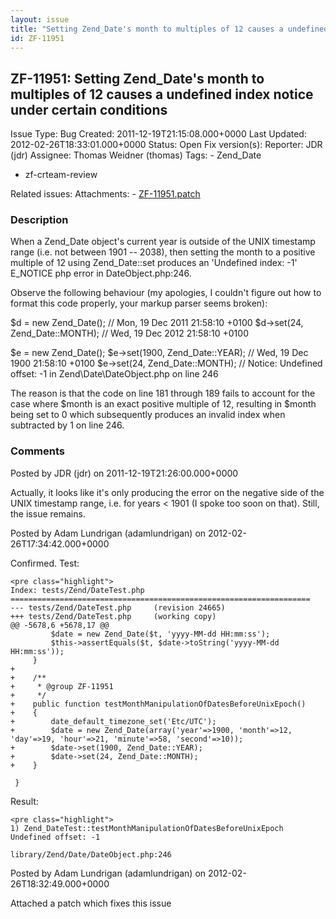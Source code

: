 ```yaml
---
layout: issue
title: "Setting Zend_Date's month to multiples of 12 causes a undefined index notice under certain conditions"
id: ZF-11951
---
```


ZF-11951: Setting Zend\_Date's month to multiples of 12 causes a undefined index notice under certain conditions
----------------------------------------------------------------------------------------------------------------

 Issue Type: Bug Created: 2011-12-19T21:15:08.000+0000 Last Updated: 2012-02-26T18:33:01.000+0000 Status: Open Fix version(s): 
 Reporter:  JDR (jdr)  Assignee:  Thomas Weidner (thomas)  Tags: - Zend\_Date
- zf-crteam-review
 
 Related issues: 
 Attachments: - [ZF-11951.patch](/issues/secure/attachment/14941/ZF-11951.patch)
 
### Description

When a Zend\_Date object's current year is outside of the UNIX timestamp range (i.e. not between 1901 -- 2038), then setting the month to a positive multiple of 12 using Zend\_Date::set produces an 'Undefined index: -1' E\_NOTICE php error in DateObject.php:246.

Observe the following behaviour (my apologies, I couldn't figure out how to format this code properly, your markup parser seems broken):

$d = new Zend\_Date(); // Mon, 19 Dec 2011 21:58:10 +0100 $d->set(24, Zend\_Date::MONTH); // Wed, 19 Dec 2012 21:58:10 +0100

$e = new Zend\_Date(); $e->set(1900, Zend\_Date::YEAR); // Wed, 19 Dec 1900 21:58:10 +0100 $e->set(24, Zend\_Date::MONTH); // Notice: Undefined offset: -1 in Zend\\Date\\DateObject.php on line 246

The reason is that the code on line 181 through 189 fails to account for the case where $month is an exact positive multiple of 12, resulting in $month being set to 0 which subsequently produces an invalid index when subtracted by 1 on line 246.

 

 

### Comments

Posted by JDR (jdr) on 2011-12-19T21:26:00.000+0000

Actually, it looks like it's only producing the error on the negative side of the UNIX timestamp range, i.e. for years < 1901 (I spoke too soon on that). Still, the issue remains.

 

 

Posted by Adam Lundrigan (adamlundrigan) on 2012-02-26T17:34:42.000+0000

Confirmed. Test:

 
    <pre class="highlight">
    Index: tests/Zend/DateTest.php
    ===================================================================
    --- tests/Zend/DateTest.php     (revision 24665)
    +++ tests/Zend/DateTest.php     (working copy)
    @@ -5678,6 +5678,17 @@
             $date = new Zend_Date($t, 'yyyy-MM-dd HH:mm:ss');
             $this->assertEquals($t, $date->toString('yyyy-MM-dd HH:mm:ss'));
         }
    +
    +    /**
    +     * @group ZF-11951
    +     */
    +    public function testMonthManipulationOfDatesBeforeUnixEpoch()
    +    {
    +        date_default_timezone_set('Etc/UTC');
    +        $date = new Zend_Date(array('year'=>1900, 'month'=>12, 'day'=>19, 'hour'=>21, 'minute'=>58, 'second'=>10));
    +        $date->set(1900, Zend_Date::YEAR);
    +        $date->set(24, Zend_Date::MONTH);
    +    }
    
     }
    


Result:

 
    <pre class="highlight">
    1) Zend_DateTest::testMonthManipulationOfDatesBeforeUnixEpoch
    Undefined offset: -1
    
    library/Zend/Date/DateObject.php:246


 

 

Posted by Adam Lundrigan (adamlundrigan) on 2012-02-26T18:32:49.000+0000

Attached a patch which fixes this issue

 

 